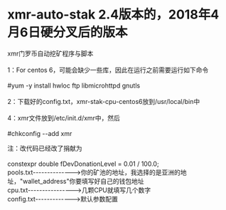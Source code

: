 # xmr-auto-stak 2.4版本的，2018年4月6日硬分叉后的版本
xmr门罗币自动挖矿程序与脚本<br>  
1：For centos 6，可能会缺少一些库，因此在运行之前需要运行如下命令<br>  
#yum -y install hwloc ftp libmicrohttpd gnutls<br>  
2：下载好的config.txt，xmr-stak-cpu-centos6放到/usr/local/bin中<br>  
4：xmr文件放到/etc/init.d/xmr中，然后<br>  
#chkconfig --add xmr<br>  

注：改代码已经改了捐献为<br>  
constexpr double fDevDonationLevel = 0.01 / 100.0; <br>
pools.txt-------------->你的矿池的地址，我选择的是亚洲的地址，"wallet_address"你要填写好自己的钱包地址<br>
cpu.txt---------------->几颗CPU就填写几个数字<br>
config.txt------------->默认参数配置<br>
